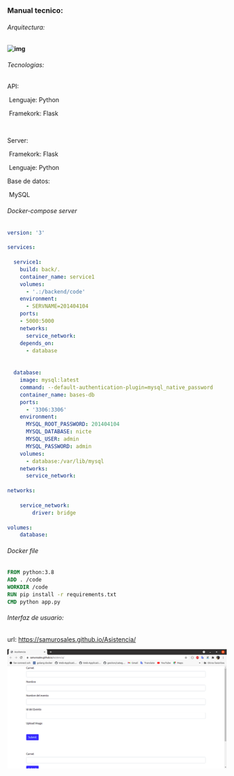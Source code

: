 ### Manual tecnico:

###### Arquitectura: 

**![img](https://lh4.googleusercontent.com/6oMlYPlS4-Uzzhnc23bw0kweBrDAbFEgR5LT03qOLtdih8Id95P7ISi1imnm2O7vEfsdcL-l02W0gsVxmviadzocIvA_AjH5R4IqtxbZO_XU7TcLWfTNKCau2VKdtOfg-kgrJyQ_)**



###### Tecnologias:

API:

​	Lenguaje: Python

​	Framekork: Flask

​	

Server:

​	Framekork:  Flask

​	Lenguaje: Python



Base de datos:

​	MySQL



###### Docker-compose server

```yaml
version: '3'

services:

  service1:
    build: back/.
    container_name: service1
    volumes:
      - '.:/backend/code'
    environment:
      - SERVNAME=201404104
    ports:
    - 5000:5000
    networks:
      service_network:
    depends_on:
      - database


  database:
    image: mysql:latest
    command: --default-authentication-plugin=mysql_native_password
    container_name: bases-db
    ports:
      - '3306:3306'
    environment:
      MYSQL_ROOT_PASSWORD: 201404104
      MYSQL_DATABASE: nicte
      MYSQL_USER: admin
      MYSQL_PASSWORD: admin
    volumes:
      - database:/var/lib/mysql
    networks:
      service_network:

networks:

    service_network:
        driver: bridge

volumes:
    database:
```

###### Docker file

```dockerfile
FROM python:3.8
ADD . /code
WORKDIR /code
RUN pip install -r requirements.txt
CMD python app.py
```



###### Interfaz de usuario:

url: https://samurosales.github.io/Asistencia/

![img1](img1.png)





